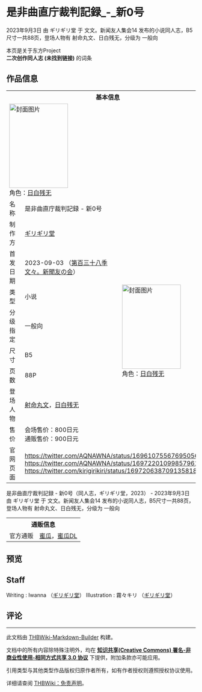# 是非曲直庁裁判記録_-_新0号

<!-- source html: G:\repos\THBWiki-Markdown-Builder\THBWikiMarkdown\Temp\main\c\c8\ns0%3A%E6%98%AF%E9%9D%9E%E6%9B%B2%E7%9B%B4%E5%BA%81%E8%A3%81%E5%88%A4%E8%A8%98%E9%8C%B2_-_%E6%96%B00%E5%8F%B7.html -->

2023年9月3日 由 ギリギリ堂 于 文文。新闻友人集会14 发布的小说同人志，B5尺寸一共88页，登场人物有 射命丸文、日白残无，分级为 一般向

本页是关于东方Project  
 **二次创作同人志 (未找到链接)** 的词条
## 作品信息

<table><tbody><tr><th colspan="3">基本信息</th></tr><tr><td class="cover-artwork-mobile" colspan="2"><a href="./文件-是非曲直庁裁判記録_-_新0号封面.jpg.md" class="image" title="封面图片"><img alt="封面图片" src="https://upload.thwiki.cc/thumb/e/e4/%E6%98%AF%E9%9D%9E%E6%9B%B2%E7%9B%B4%E5%BA%81%E8%A3%81%E5%88%A4%E8%A8%98%E9%8C%B2_-_%E6%96%B00%E5%8F%B7%E5%B0%81%E9%9D%A2.jpg/156px-%E6%98%AF%E9%9D%9E%E6%9B%B2%E7%9B%B4%E5%BA%81%E8%A3%81%E5%88%A4%E8%A8%98%E9%8C%B2_-_%E6%96%B00%E5%8F%B7%E5%B0%81%E9%9D%A2.jpg" decoding="async" loading="lazy" width="156" height="224" srcset="https://upload.thwiki.cc/thumb/e/e4/%E6%98%AF%E9%9D%9E%E6%9B%B2%E7%9B%B4%E5%BA%81%E8%A3%81%E5%88%A4%E8%A8%98%E9%8C%B2_-_%E6%96%B00%E5%8F%B7%E5%B0%81%E9%9D%A2.jpg/235px-%E6%98%AF%E9%9D%9E%E6%9B%B2%E7%9B%B4%E5%BA%81%E8%A3%81%E5%88%A4%E8%A8%98%E9%8C%B2_-_%E6%96%B00%E5%8F%B7%E5%B0%81%E9%9D%A2.jpg 1.5x, https://upload.thwiki.cc/thumb/e/e4/%E6%98%AF%E9%9D%9E%E6%9B%B2%E7%9B%B4%E5%BA%81%E8%A3%81%E5%88%A4%E8%A8%98%E9%8C%B2_-_%E6%96%B00%E5%8F%B7%E5%B0%81%E9%9D%A2.jpg/313px-%E6%98%AF%E9%9D%9E%E6%9B%B2%E7%9B%B4%E5%BA%81%E8%A3%81%E5%88%A4%E8%A8%98%E9%8C%B2_-_%E6%96%B00%E5%8F%B7%E5%B0%81%E9%9D%A2.jpg 2x" data-file-width="629" data-file-height="900"></a><div class="cover-char">角色：<a href="./日白残无.md" title="日白残无">日白残无</a></div></td>
</tr><tr><td class="label">名称</td><td colspan="2"> 是非曲直庁裁判記録 - 新0号 </td></tr><tr><td class="label">制作方</td><td><a href="./ギリギリ堂.md" title="ギリギリ堂">ギリギリ堂</a></td><td class="cover-artwork" rowspan="8" style="min-width:224px;"><a href="./文件-是非曲直庁裁判記録_-_新0号封面.jpg.md" class="image" title="封面图片"><img alt="封面图片" src="https://upload.thwiki.cc/thumb/e/e4/%E6%98%AF%E9%9D%9E%E6%9B%B2%E7%9B%B4%E5%BA%81%E8%A3%81%E5%88%A4%E8%A8%98%E9%8C%B2_-_%E6%96%B00%E5%8F%B7%E5%B0%81%E9%9D%A2.jpg/156px-%E6%98%AF%E9%9D%9E%E6%9B%B2%E7%9B%B4%E5%BA%81%E8%A3%81%E5%88%A4%E8%A8%98%E9%8C%B2_-_%E6%96%B00%E5%8F%B7%E5%B0%81%E9%9D%A2.jpg" decoding="async" loading="lazy" width="156" height="224" srcset="https://upload.thwiki.cc/thumb/e/e4/%E6%98%AF%E9%9D%9E%E6%9B%B2%E7%9B%B4%E5%BA%81%E8%A3%81%E5%88%A4%E8%A8%98%E9%8C%B2_-_%E6%96%B00%E5%8F%B7%E5%B0%81%E9%9D%A2.jpg/235px-%E6%98%AF%E9%9D%9E%E6%9B%B2%E7%9B%B4%E5%BA%81%E8%A3%81%E5%88%A4%E8%A8%98%E9%8C%B2_-_%E6%96%B00%E5%8F%B7%E5%B0%81%E9%9D%A2.jpg 1.5x, https://upload.thwiki.cc/thumb/e/e4/%E6%98%AF%E9%9D%9E%E6%9B%B2%E7%9B%B4%E5%BA%81%E8%A3%81%E5%88%A4%E8%A8%98%E9%8C%B2_-_%E6%96%B00%E5%8F%B7%E5%B0%81%E9%9D%A2.jpg/313px-%E6%98%AF%E9%9D%9E%E6%9B%B2%E7%9B%B4%E5%BA%81%E8%A3%81%E5%88%A4%E8%A8%98%E9%8C%B2_-_%E6%96%B00%E5%8F%B7%E5%B0%81%E9%9D%A2.jpg 2x" data-file-width="629" data-file-height="900"></a><div class="cover-char">角色：<a href="./日白残无.md" title="日白残无">日白残无</a></div></td>
</tr><tr><td class="label">首发日期</td><td>2023-09-03&#160;（<a href="/展会作品列表?e=%E6%96%87%E6%96%87%E3%80%82%E6%96%B0%E9%97%BB%E5%8F%8B%E4%BA%BA%E9%9B%86%E4%BC%9A%2314">第百三十八季 文々。新聞友の会</a>）</td></tr><tr><td class="label">类型</td><td>小说</td></tr><tr><td class="label">分级指定</td><td>一般向</td></tr><tr><td class="label">尺寸</td><td>B5</td></tr><tr><td class="label">页数</td><td>88P</td></tr><tr><td class="label">登场人物</td><td><a href="./射命丸文.md" title="射命丸文">射命丸文</a>，<a href="./日白残无.md" title="日白残无">日白残无</a></td></tr><tr><td class="label">售价</td><td>会场售价：800日元<br>通贩售价：900日元</td></tr>
<tr><td class="label">官网页面</td><td colspan="2"><a rel="nofollow" class="external free" href="https://twitter.com/AQNAWNA/status/1696107556769505649">https://twitter.com/AQNAWNA/status/1696107556769505649</a><br><a rel="nofollow" class="external free" href="https://twitter.com/AQNAWNA/status/1697220109985796106">https://twitter.com/AQNAWNA/status/1697220109985796106</a><br><a rel="nofollow" class="external free" href="https://twitter.com/kirigirikiri/status/1697206387091358185">https://twitter.com/kirigirikiri/status/1697206387091358185</a></td></tr></tbody></table>

是非曲直庁裁判記録 - 新0号（同人志，ギリギリ堂，2023） - 2023年9月3日 由 ギリギリ堂 于 文文。新闻友人集会14 发布的小说同人志，B5尺寸一共88页，登场人物有 射命丸文、日白残无，分级为 一般向

<table><tbody><tr><th colspan="3">通贩信息</th></tr><tr><td class="label">官方通贩</td><td colspan="2"><a rel="nofollow" class="external text" href="https://www.melonbooks.co.jp/detail/detail.php?product_id=2086006">蜜瓜</a>，<a rel="nofollow" class="external text" href="https://www.melonbooks.co.jp/detail/detail.php?product_id=2116084">蜜瓜DL</a></td></tr></tbody></table>


## 预览
## Staff
Writing
: Iwanna （[ギリギリ堂](./ギリギリ堂.md)）
Illustration
: 霧々キリ （[ギリギリ堂](./ギリギリ堂.md)）

## 评论




---

此文档由 [THBWiki-Markdown-Builder](https://github.com/Delsin-Yu/THBWiki-Markdown-Builder) 构建。

文档中的所有内容除特殊注明外，均在 [**知识共享(Creative Commons) 署名-非商业性使用-相同方式共享 3.0 协议**](https://creativecommons.org/licenses/by-sa/3.0/deed.zh-hans) 下提供，附加条款亦可能应用。

引用类型与其他类型作品版权归原作者所有，如有作者授权则遵照授权协议使用。

详细请查阅 [THBWiki：免责声明](https://thbwiki.cc/THBWiki:%E5%85%8D%E8%B4%A3%E5%A3%B0%E6%98%8E)。

